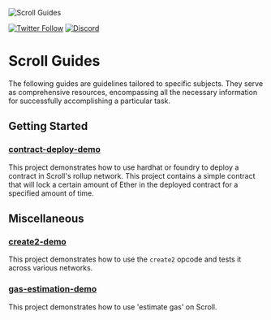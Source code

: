 ![Scroll Guides](./assets/banner.png)

[![Twitter Follow](https://img.shields.io/twitter/follow/Scroll_ZKP?style=social)](https://twitter.com/Scroll_ZKP)
[![Discord](https://img.shields.io/discord/984015101017346058?color=%235865F2&label=Discord&logo=discord&logoColor=%23fff)](https://discord.gg/scroll)

# Scroll Guides

The following guides are guidelines tailored to specific subjects. They serve as comprehensive resources, encompassing all the necessary information for successfully accomplishing a particular task.

## Getting Started

### [contract-deploy-demo](https://github.com/scroll-tech/scroll-guides/tree/main/contract-deploy-demo)

This project demonstrates how to use hardhat or foundry to deploy a contract in Scroll's rollup network. This project contains a simple contract that will lock a certain amount of Ether in the deployed contract for a specified amount of time.

## Miscellaneous

### [create2-demo](https://github.com/scroll-tech/scroll-guides/tree/main/create2-demo)

This project demonstrates how to use the `create2` opcode and tests it across various networks.

### [gas-estimation-demo](https://github.com/scroll-tech/scroll-guides/tree/main/gas-estimation-demo)

This project demonstrates how to use 'estimate gas' on Scroll.
